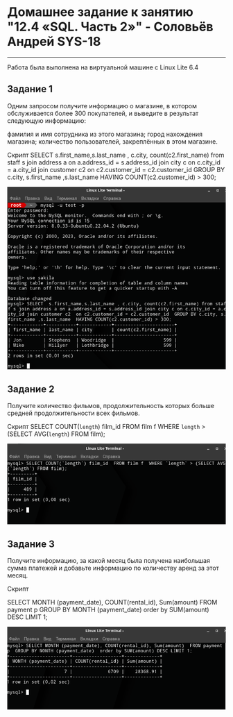 
# Домашнее задание к занятию "12.4 «SQL. Часть 2»" - Соловьёв Андрей SYS-18

---

Работа была выполнена на виртуальной машине с Linux Lite 6.4


## Задание 1

Одним запросом получите информацию о магазине, в котором обслуживается более 300 покупателей, и выведите в результат следующую информацию:

фамилия и имя сотрудника из этого магазина;
город нахождения магазина;
количество пользователей, закреплённых в этом магазине.

Скрипт
SELECT  s.first_name,s.last_name , c.city, count(c2.first_name) from staff s join address a on a.address_id = s.address_id join city c on c.city_id = a.city_id join customer c2  on c2.customer_id = c2.customer_id  GROUP BY c.city, s.first_name ,s.last_name  HAVING COUNT(c2.customer_id) > 300;

![Z1.png](https://github.com/Andrewsolo1969/12-4-hw/blob/main/img/Z1.png)



## Задание 2

Получите количество фильмов, продолжительность которых больше средней продолжительности всех фильмов.

Скрипт
SELECT COUNT(`length`) film_id  FROM film f  WHERE `length` > (SELECT AVG(`length`) FROM film);


![Z2.png](https://github.com/Andrewsolo1969/12-4-hw/blob/main//img/Z2.png)



## Задание 3

Получите информацию, за какой месяц была получена наибольшая сумма платежей и добавьте информацию по количеству аренд за этот месяц.


Скрипт

SELECT MONTH (payment_date), COUNT(rental_id), Sum(amount)  FROM payment
p  GROUP BY MONTH (payment_date)  order by SUM(amount) DESC LIMIT 1;

![Z3.png](https://github.com/Andrewsolo1969/12-4-hw/blob/main//img/Z3.png)




